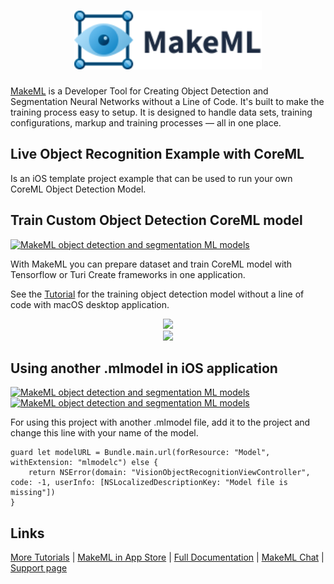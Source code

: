 <h1 align="center">
<img src="images/logo_vector.svg" width=300px href="https://makeml.app?from=github_potato_weigher" alt="Object Detection and Segmentation MakeML">
</h1>

[MakeML](https://makeml.app?from=github_live_capture_object_detection) is a Developer Tool for Creating Object Detection and Segmentation Neural Networks without a Line of Code. It's built to make the training process easy to setup. It is designed to handle data sets, training configurations, markup and training processes — all in one place.

## Live Object Recognition Example with CoreML
Is an iOS template project example that can be used to run your own CoreML Object Detection Model.

## Train Custom Object Detection CoreML model
[![MakeML object detection and segmentation ML models](https://img.shields.io/static/v1?label=platform&message=macOS&color=blue)](https://makeml.app)

With MakeML you can prepare dataset and train CoreML model with Tensorflow or Turi Create frameworks in one application.

See the [Tutorial](https://makeml.app/docs/doc1?from=github_live_capture_object_detection) for the training object detection model without a line of code with macOS desktop application.

<div align="center">
<img src="images/dog_detector_markup.gif">
</div>

<div align="center">
<img src="images/dog_detector_result.gif">
</div>

## Using another .mlmodel in iOS application
[![MakeML object detection and segmentation ML models](https://img.shields.io/static/v1?label=platform&message=iOS&color=blue)](https://makeml.app)    [![MakeML object detection and segmentation ML models](https://img.shields.io/static/v1?label=language&message=swift&nbsp;&#124;&nbsp;objective-c&color=green)](https://makeml.app)

For using this project with another .mlmodel file, add it to the project and change this line with your name of the model.
```
guard let modelURL = Bundle.main.url(forResource: "Model", withExtension: "mlmodelc") else {
    return NSError(domain: "VisionObjectRecognitionViewController", code: -1, userInfo: [NSLocalizedDescriptionKey: "Model file is missing"])
}
```

## Links

[More Tutorials](https://makeml.app/tutorials?from=github_live_capture_object_detection) | [MakeML in App Store](https://apps.apple.com/us/app/makeml/id1469520792?mt=12) | [Full Documentation](https://makeml.app/docs/doc1?from=github_live_capture_object_detection) | [MakeML Chat](https://discordapp.com/invite/vgcG3Su) | [Support page](https://makeml.app/support?from=github_live_capture_object_detection)

